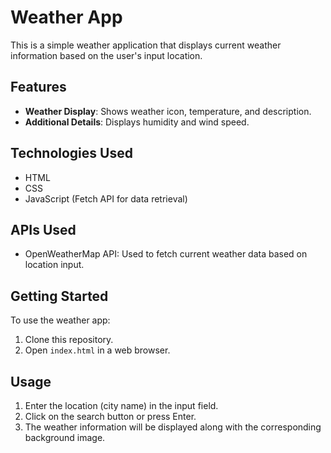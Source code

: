 
# Weather App

This is a simple weather application that displays current weather information based on the user's input location.

## Features

- **Weather Display**: Shows weather icon, temperature, and description.
- **Additional Details**: Displays humidity and wind speed.

## Technologies Used

- HTML
- CSS
- JavaScript (Fetch API for data retrieval)

## APIs Used

- OpenWeatherMap API: Used to fetch current weather data based on location input.

## Getting Started

To use the weather app:

1. Clone this repository.
2. Open `index.html` in a web browser.

## Usage

1. Enter the location (city name) in the input field.
2. Click on the search button or press Enter.
3. The weather information will be displayed along with the corresponding background image.


